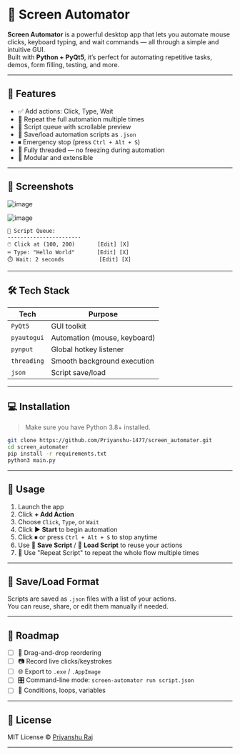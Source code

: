# 🎯 Screen Automator

**Screen Automator** is a powerful desktop app that lets you automate mouse clicks, keyboard typing, and wait commands — all through a simple and intuitive GUI.  
Built with **Python + PyQt5**, it’s perfect for automating repetitive tasks, demos, form filling, testing, and more.

---

## 🚀 Features

- ✅ Add actions: Click, Type, Wait
- 🔁 Repeat the full automation multiple times
- 📜 Script queue with scrollable preview
- 💾 Save/load automation scripts as `.json`
- ⏹ Emergency stop (press `Ctrl + Alt + S`)
- 🧠 Fully threaded — no freezing during automation
- 🔧 Modular and extensible

---

## 📸 Screenshots

![image](https://github.com/user-attachments/assets/8e1f7215-543f-46b6-b810-4b8cce3b0904)

![image](https://github.com/user-attachments/assets/a1fca4d6-0714-4b11-a1c9-d129fc90eca5)


```
📜 Script Queue:
-----------------------
🖱️ Click at (100, 200)       [Edit] [X]
⌨️ Type: "Hello World"       [Edit] [X]
⏱️ Wait: 2 seconds           [Edit] [X]
```

---

## 🛠️ Tech Stack

| Tech        | Purpose                     |
|-------------|------------------------------|
| `PyQt5`     | GUI toolkit                  |
| `pyautogui` | Automation (mouse, keyboard) |
| `pynput`    | Global hotkey listener       |
| `threading` | Smooth background execution  |
| `json`      | Script save/load             |

---

## 💻 Installation

> Make sure you have Python 3.8+ installed.

```bash
git clone https://github.com/Priyanshu-1477/screen_automater.git
cd screen_automater
pip install -r requirements.txt
python3 main.py
```

---

## 🧪 Usage

1. Launch the app
2. Click **+ Add Action**
3. Choose `Click`, `Type`, or `Wait`
4. Click ▶ **Start** to begin automation
5. Click ⏹ or press `Ctrl + Alt + S` to stop anytime
6. Use 💾 **Save Script** / 📂 **Load Script** to reuse your actions
7. 🔁 Use "Repeat Script" to repeat the whole flow multiple times

---

## 📂 Save/Load Format

Scripts are saved as `.json` files with a list of your actions.  
You can reuse, share, or edit them manually if needed.

---

## 🚧 Roadmap

- [ ] 🔄 Drag-and-drop reordering
- [ ] 📷 Record live clicks/keystrokes
- [ ] 🌐 Export to `.exe` / `.AppImage`
- [ ] 🎛️ Command-line mode: `screen-automator run script.json`
- [ ] 🧠 Conditions, loops, variables

---

## 📄 License

MIT License © [Priyanshu Raj](https://github.com/Priyanshu-1477)

---
